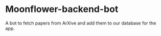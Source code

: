 # Moonflower-backend-bot
A bot to fetch papers from ArXive and add them to our database for the app.